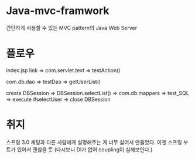 # Java-mvc-framwork
간단하게 사용할 수 있는 MVC pattern의 Java Web Server

# 플로우
index.jsp link => com.servlet.text => testAction()

com.db.dao => testDao => getUserList()

create DBSession => DBSession.selectList() => com.db.mappers => test_SQL => execute #selectUser => close DBSession

# 취지
스프링 3.0 세팅과 다른 사람에게 설명해주는 게 너무 싫어서 만들었다.
이젠 스프링 부트가 있어서 괜찮을 듯 (다시보니 DI가 없어 coupling이 심해보인다.)
